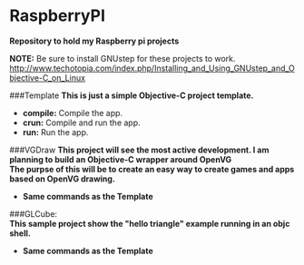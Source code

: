 RaspberryPI
===========

**Repository to hold my Raspberry pi projects**

**NOTE:** Be sure to install GNUstep for these projects to work.
http://www.techotopia.com/index.php/Installing_and_Using_GNUstep_and_Objective-C_on_Linux

###Template
**This is just a simple Objective-C project template.**   
  * **compile:** Compile the app.
  * **crun:** Compile and run the app.
  * **run:** Run the app.

###VGDraw
**This project will see the most active development. I am planning to build an Objective-C wrapper around OpenVG**   
**The purpse of this will be to create an easy way to create games and apps based on OpenVG drawing.**   
  * **Same commands as the Template**

###GLCube:  
**This sample project show the "hello triangle" example running in an objc shell.**  
  * **Same commands as the Template**   
